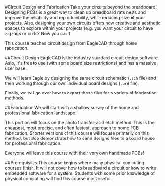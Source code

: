 #Circuit Design and Fabrication
Take your circuits beyond the breadboard! Designing PCBs is a great way to clean up breadboard rats nests and improve the reliability and reproducibility, while reducing size of your projects. Also, designing your own circuits offers new creative and aesthetic spaces to explore within your projects (e.g. you want your circuit to have zigzags or curls? Now you can!) 

This course teaches circuit design from EagleCAD through home fabrication.

##Circuit Design
EagleCAD is the industry standard circuit design software. Aslo, it's free to use (with some board size restrictions) and has a massive user base. 

We will learn Eagle by designing the same circuit schematic (``.sch`` file) and then working through our own individual board designs (``.brd`` file).

Finally, we will go over how to export these files for a variety of fabrication methods.

##Fabrication
We will start with a shallow survey of the home and professional fabrication landscape.

This portion will focus on the photo transfer-acid etch method. This is the cheapest, most precise, and often fastest, approach to home PCB fabrication. Shorter versions of this course will focuse primarily on this method, but also demonstrate how to send designs files to a board house for professional fabrication.

Everyone will leave this course with their very own handmade PCBs!  

##Prerequisites
This course begins where many physical computing courses finish. It will not cover how to breadboard a circuit or how to write embedded software for a system. Students with some prior knowledge of physical computing will find this course most useful.
